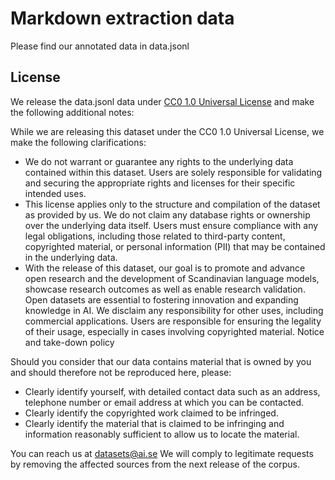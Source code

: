 # Markdown extraction data

Please find our annotated data in data.jsonl

## License

We release the data.jsonl data under [CC0 1.0 Universal License](data/LICENSE) and make the following additional notes:

While we are releasing this dataset under the CC0 1.0 Universal License, we make the following clarifications:

 - We do not warrant or guarantee any rights to the underlying data contained within this dataset. Users are solely responsible for validating and securing the appropriate rights and licenses for their specific intended uses.
 - This license applies only to the structure and compilation of the dataset as provided by us. We do not claim any database rights or ownership over the underlying data itself. Users must ensure compliance with any legal obligations, including those related to third-party content, copyrighted material, or personal information (PII) that may be contained in the underlying data.
 - With the release of this dataset, our goal is to promote and advance open research and the development of Scandinavian language models, showcase research outcomes as well as enable research validation. Open datasets are essential to fostering innovation and expanding knowledge in AI. We disclaim any responsibility for other uses, including commercial applications. Users are responsible for ensuring the legality of their usage, especially in cases involving copyrighted material.
Notice and take-down policy

Should you consider that our data contains material that is owned by you and should therefore not be reproduced here, please:

 - Clearly identify yourself, with detailed contact data such as an address, telephone number or email address at which you can be contacted.
 - Clearly identify the copyrighted work claimed to be infringed.
 - Clearly identify the material that is claimed to be infringing and information reasonably sufficient to allow us to locate the material.

You can reach us at datasets@ai.se
We will comply to legitimate requests by removing the affected sources from the next release of the corpus.
